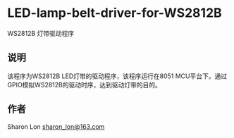 # LED-lamp-belt-driver-for-WS2812B
WS2812B 灯带驱动程序

## 说明
该程序为WS2812B LED灯带的驱动程序，该程序运行在8051 MCU平台下。通过GPIO模拟WS2812B的驱动时序，达到驱动灯带的目的。

## 作者
  Sharon Lon <sharon_lon@163.com>
